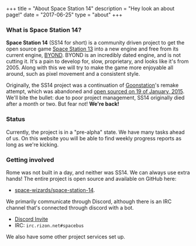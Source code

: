 +++
title = "About Space Station 14"
description = "Hey look an about page!"
date = "2017-06-25"
type = "about"
+++

### What is Space Station 14?

**Space Station 14** (SS14 for short) is a community driven project to get the open source game [Space Station 13](https://spacestation13.com/) into a new engine and free from its current engine, [BYOND](https://secure.byond.com/). BYOND is an incredibly dated engine, and is not cutting it. It's a pain to develop for, slow, proprietary, and looks like it's from 2005. <!-- TODO: Verify how accurate this number is. --> Along with this we will try to make the game more enjoyable all around, such as pixel movement and a consistent style.

Originally, the SS14 project was a continuation of [Goonstation](https://forum.ss13.co/)'s remake attempt, which was abandoned and [open sourced on 19 of January, 2015](https://archive.fo/xey2L). We'll bite the bullet: due to poor project management, SS14 originally died after a month or two. But fear not! **We're back!**

### Status

Currently, the project is in a "pre-alpha" state. We have many tasks ahead of us. On this website you will be able to find weekly progress reports as long as we're kicking.

### Getting involved

Rome was not built in a day, and neither was SS14. We can always use extra hands! The entire project is open source and available on GitHub here:

* [space-wizards/space-station-14](https://github.com/space-wizards/space-station-14).

We primarily communicate through Discord, although there is an IRC channel that's connected through discord with a bot.

* [Discord Invite](https://discord.gg/t2jac3p)
* IRC: `irc.rizon.net#spacebus`

We also have some other project services set up.

